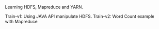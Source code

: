 Learning HDFS, Mapreduce and YARN.

Train-v1: Using JAVA API manipulate HDFS.
Train-v2: Word Count example with Mapreduce
